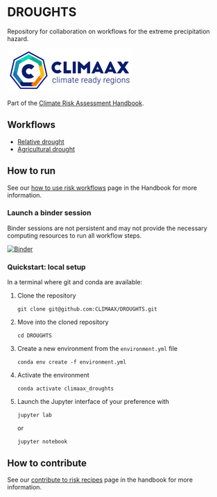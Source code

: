 # DROUGHTS

Repository for collaboration on workflows for the extreme precipitation hazard.

[<img src="https://raw.githubusercontent.com/CLIMAAX/crabook/main/crabook/logo.png" height="100" />](https://climaax.eu)

Part of the [Climate Risk Assessment Handbook](https://handbook.climaax.eu/notebooks/workflows/droughts.html).


## Workflows

- [Relative drought](01_relative_drought/)
- [Agricultural drought](02_agriculture_drought/)


## How to run

See our [how to use risk workflows](https://handbook.climaax.eu/notebooks/workflows_how_to.html) page in the Handbook for more information.

### Launch a binder session

Binder sessions are not persistent and may not provide the necessary computing resources to run all workflow steps.

[![Binder](https://mybinder.org/badge_logo.svg)](https://mybinder.org/v2/gh/climaax/binder-env/main?urlpath=git-pull%3Frepo%3Dhttps%253A%252F%252Fgithub.com%252FCLIMAAX%252FDROUGHTS%26urlpath%3Dlab%252Ftree%252FDROUGHTS%252F%26branch%3Dmain)

### Quickstart: local setup

In a terminal where git and conda are available:

1.  Clone the repository

        git clone git@github.com:CLIMAAX/DROUGHTS.git

2.  Move into the cloned repository

        cd DROUGHTS

3.  Create a new environment from the `environment.yml` file

        conda env create -f environment.yml

4.  Activate the environment

        conda activate climaax_droughts

5.  Launch the Jupyter interface of your preference with

        jupyter lab

    or

        jupyter notebook


## How to contribute

See our [contribute to risk recipes](https://handbook.climaax.eu/community/contribute.html) page in the handbook for more information.